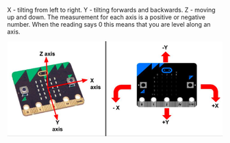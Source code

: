 X - tilting from left to right.
Y - tilting forwards and backwards.
Z - moving up and down. 
The measurement for each axis is a positive or negative number. When the reading says 0 this means that you are level along an axis.

![MBit](image1.png)
